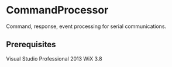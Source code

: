 CommandProcessor
================

Command, response, event processing for serial communications.  


Prerequisites
-------------
Visual Studio Professional 2013
WiX 3.8
